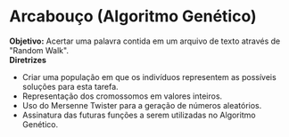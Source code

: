 # Arcabouço (Algoritmo Genético)

**Objetivo:** Acertar uma palavra contida em um arquivo de texto através de "Random Walk".<br/>
**Diretrizes**<br/>
* Criar uma população em que os indivíduos representem as possíveis soluções para esta tarefa.
* Representação dos cromossomos em valores inteiros.
* Uso do Mersenne Twister para a geração de números aleatórios.
* Assinatura das futuras funções a serem utilizadas no Algoritmo Genético.